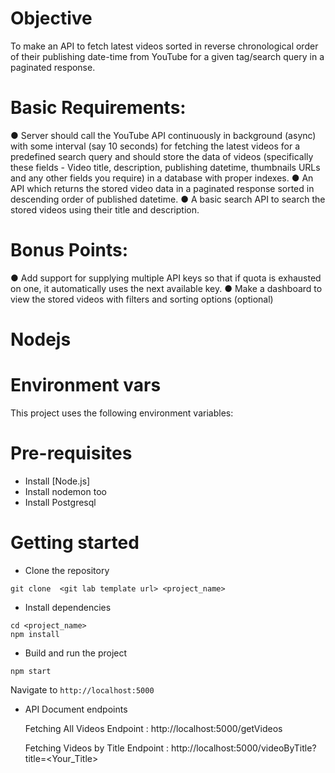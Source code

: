 # Objective
To make an API to fetch latest videos sorted in reverse chronological order of their
publishing date-time from YouTube for a given tag/search query in a paginated response.
# Basic Requirements:
● Server should call the YouTube API continuously in background (async) with some interval (say 10 seconds) for fetching the latest videos for a predefined search query and should store the data of videos (specifically these fields - Video title, description, publishing datetime, thumbnails URLs and any other fields you require) in a database with proper indexes.
● An API which returns the stored video data in a paginated response sorted in descending order of published datetime.
● A basic search API to search the stored videos using their title and description.
# Bonus Points:
● Add support for supplying multiple API keys so that if quota is exhausted on one, it automatically uses the next available key.
● Make a dashboard to view the stored videos with filters and sorting options (optional)

# Nodejs

# Environment vars
This project uses the following environment variables:

# Pre-requisites
- Install [Node.js]
- Install nodemon too
- Install Postgresql

# Getting started
- Clone the repository
```
git clone  <git lab template url> <project_name>
```
- Install dependencies
```
cd <project_name>
npm install
```
- Build and run the project
```
npm start
```
  Navigate to `http://localhost:5000`

- API Document endpoints

  Fetching All Videos Endpoint : http://localhost:5000/getVideos

  Fetching Videos by Title  Endpoint : http://localhost:5000/videoByTitle?title=<Your_Title>
